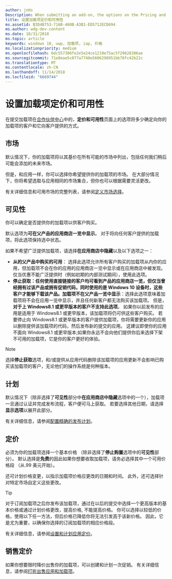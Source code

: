 ```yaml
---
author: jnHs
Description: When submitting an add-on, the options on the Pricing and availability page determine what to charge for your add-on and how it should be offered to customers.
title: 设置加载项定价和可用性
ms.assetid: B3D4B753-716B-460B-A3B1-ED5712ECD694
ms.author: wdg-dev-content
ms.date: 10/31/2018
ms.topic: article
keywords: windows 10, uwp, 加载项, iap, 价格
ms.localizationpriority: medium
ms.openlocfilehash: 6dc557306fe2e5e24ce1210e75ac5f29628306ae
ms.sourcegitcommit: 71e8eae5c077a7740e5606298951bb78fc42b22c
ms.translationtype: MT
ms.contentlocale: zh-CN
ms.lasthandoff: 11/14/2018
ms.locfileid: "6669744"
---
```

# <a name="set-add-on-pricing-and-availability"></a>设置加载项定价和可用性

在提交加载项在[合作伙伴中心](https://partner.microsoft.com/dashboard)中的，**定价和可用性**页面上的选项将多少确定向你的加载项的客户和它向客户提供的方式。

## <a name="markets"></a>市场

默认情况下，你的加载项将以其基价在所有可能的市场中列出，包括任何我们稍后可能会添加的未来市场。

但是，和应用一样，你可以选择你希望提供你的加载项的市场。 在大部分情况下，你将希望选取与应用相同的市场集合，但你也可以根据需要灵活更改。 

有关详细信息和可用市场的完整列表，请参阅[定义市场选择](define-pricing-and-market-selection.md)。

## <a name="visibility"></a>可见性

你可以确定是否提供你的加载项以供客户购买。 

默认选项为**可在父产品的应用商店一览中显示**。 对于将向任何客户提供的加载项，将此选项保持选中状态。 

如果不希望广泛提供加载项，请选择**在应用商店中隐藏**以及以下选项之一：

-   **从的父产品中购买的可用**： 选择此选项允许所有客户购买的加载项从内你的应用，但加载项不会在你的应用的应用商店一览中显示或在应用商店中被发现。 仅当优惠不能广泛提供时（例如初期的内部测试期间），使用此选项。
-   **停止获取：任何使用直接链接的客户均可看到产品的应用商店一览，但仅当曾经拥有过该产品或拥有促销代码，同时使用的是 Windows 10 设备时，这些客户才能够下载该产品。加载项不在父产品一览中显示**：选择此选项意味着加载项将不会在应用一览中显示，并且任何新客户都无法购买该加载项。 但是，**对于上 Windows8.1 或更早版本的客户不支持此选项**。 如果你以前发布的应用是适用于 Windows8.1 或更早版本，该加载项将仍可供这些客户购买。 若要停止向 Windows8.1 或更早版本的客户提供加载项，你将需要更新你的应用以删除提供该加载项的代码，然后发布新的提交的应用。 这建议即使你的应用不面向 Windows8.1 或更早版本;如果你永远不会向他们提供你后来选择下架不可用的加载项，它是你的客户更好的体验。
    
 > [!NOTE] 
 > 选择**停止获取**选项，和/或提供从应用代码删除该加载项的应用更新不会影响已购买该加载项的客户，无论他们的操作系统是何种版本。


## <a name="schedule"></a>计划

默认情况下（除非选择了**可见性**部分中**在应用商店中隐藏**选项中的一个），加载项一旦通过认证并完成发布流程，客户便可马上获取。 若要选择其他日期，请选择**显示选项**以展开此部分。 

有关详细信息，请参阅[配置精确的发布计划](configure-precise-release-scheduling.md)。


## <a name="pricing"></a>定价

必须为你的加载项选择一个基本价格 （除非选择了**停止购置**选项中的**可见性**部分）。 默认选择是**免费**的因此如果你想要收取加载项，请务必选择其中一个可用价格段 （从.99 美元开始）。

还可计划价格变更，以指示加载项价格应更改的日期和时间。 此外，还可选择针对特定市场自定义这些更改。 

> [!TIP]
> 对于订阅加载项之后你发布该加载项，通过在以后的提交中选择一个更高版本的基本价格或通过计划价格更改，提高价格, 不能提高价格。 你可以选择以较低的价格，使用以下任一方法，但后价格已降低你将无法引发高于该新价格。 因此，它是尤为重要，以确保你选择的订阅加载项的相应价格段。 

有关详细信息，请参阅[设置和计划应用定价](set-and-schedule-app-pricing.md)。


## <a name="sale-pricing"></a>销售定价

如果你想要限时降价出售你的加载项，可以创建和计划一次促销。 有关详细信息，请参阅[打折出售应用和加载项](put-apps-and-add-ons-on-sale.md)。



